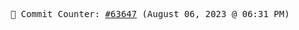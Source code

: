 <p align="center">
    <samp>
        📮 Commit Counter: <a href="https://github.com/Javascript-void0/Javascript-void0/commits/main">#63647</a> (August 06, 2023 @ 06:31 PM)
    </samp>
</p>